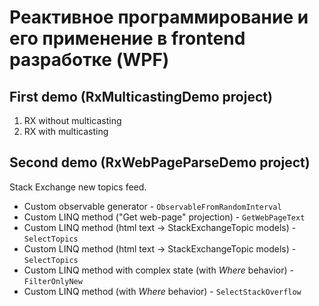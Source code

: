 ﻿# Реактивное программирование и его применение в frontend разработке (WPF)

## First demo (RxMulticastingDemo project)

1. RX without multicasting
2. RX with multicasting

## Second demo (RxWebPageParseDemo project)

Stack Exchange new topics feed.

 * Custom observable generator - `ObservableFromRandomInterval`
 * Custom LINQ method ("Get web-page" projection) - `GetWebPageText`
 * Custom LINQ method (html text -> StackExchangeTopic models) - `SelectTopics`
 * Custom LINQ method (html text -> StackExchangeTopic models) - `SelectTopics`
 * Custom LINQ method with complex state (with _Where_ behavior) - `FilterOnlyNew`
 * Custom LINQ method (with _Where_ behavior) - `SelectStackOverflow`